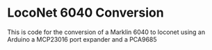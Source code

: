 # LocoNet 6040 Conversion
This is code for the conversion of a Marklin 6040 to loconet using an Arduino a MCP23016 port expander and a PCA9685
